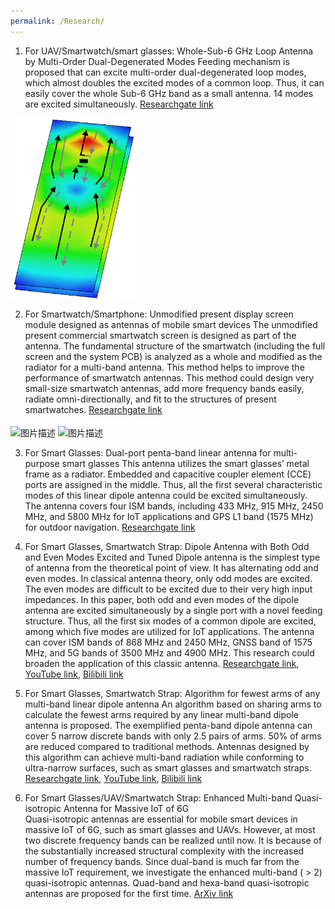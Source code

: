 ```yaml
---
permalink: /Research/
---
```


1.	For UAV/Smartwatch/smart glasses: Whole-Sub-6 GHz Loop Antenna by Multi-Order Dual-Degenerated Modes
Feeding mechanism is proposed that can excite multi-order dual-degenerated loop modes, which almost doubles the excited modes of a common loop. Thus, it can easily cover the whole Sub-6 GHz band as a small antenna. 14 modes are excited simultaneously. [Researchgate link](https://www.researchgate.net/publication/382275488_Whole-Sub-6_GHz_Loop_Antenna_by_Multi-Order_Dual-Degenerated_Modes)
 

<img src="Fig_research/test1.tif" width="200px" align="middle" alt="图片描述">



2.	For Smartwatch/Smartphone: Unmodified present display screen module designed as antennas of mobile smart devices 
The unmodified present commercial smartwatch screen is designed as part of the antenna. The fundamental structure of the smartwatch (including the full screen and the system PCB) is analyzed as a whole and modified as the radiator for a multi-band antenna. This method helps to improve the performance of smartwatch antennas. This method could design very small-size smartwatch antennas, add more frequency bands easily, radiate omni-directionally, and fit to the structures of present smartwatches. [Researchgate link](https://www.researchgate.net/publication/351795530_Design_of_Small_Multi-band_Full-screen_Smartwatch_Antenna_for_IoT_applications)

<img src="full screen smartwatch antenna schematic.png" width="200px" align="middle" alt="图片描述">
<img src="full screen smartwatch antenna Table.png" width="200px" align="middle" alt="图片描述">


   

3.	For Smart Glasses: Dual-port penta-band linear antenna for multi-purpose smart glasses 
This antenna utilizes the smart glasses’ metal frame as a radiator. Embedded and capacitive coupler element (CCE) ports are assigned in the middle. Thus, all the first several characteristic modes of this linear dipole antenna could be excited simultaneously. The antenna covers four ISM bands, including 433 MHz, 915 MHz, 2450 MHz, and 5800 MHz for IoT applications and GPS L1 band (1575 MHz) for outdoor navigation. [Researchgate link](https://www.researchgate.net/publication/342791148_Penta-band_Dual-fed_Smart_Glasses_IoT_Antenna)
 	 
 

4.	For Smart Glasses, Smartwatch Strap: Dipole Antenna with Both Odd and Even Modes Excited and Tuned
Dipole antenna is the simplest type of antenna from the theoretical point of view. It has alternating odd and even modes. In classical antenna theory, only odd modes are excited. The even modes are difficult to be excited due to their very high input impedances. In this paper, both odd and even modes of the dipole antenna are excited simultaneously by a single port with a novel feeding structure. Thus, all the first six modes of a common dipole are excited, among which five modes are utilized for IoT applications. The antenna can cover ISM bands of 868 MHz and 2450 MHz, GNSS band of 1575 MHz, and 5G bands of 3500 MHz and 4900 MHz. This research could broaden the application of this classic antenna. [Researchgate link](https://www.researchgate.net/publication/354621727_Dipole_Antenna_with_Both_Odd_and_Even_Modes_Excited_and_Tuned), [YouTube link](https://youtu.be/wILYaDRz79Y?si=ujPv6EjPBc2FepGk), [Bilibili link](https://www.bilibili.com/video/BV1NB4y1Q7WA/)
 
 	 

5.	For Smart Glasses, Smartwatch Strap: Algorithm for fewest arms of any multi-band linear dipole antenna 
An algorithm based on sharing arms to calculate the fewest arms required by any linear multi-band dipole antenna is proposed. The exemplified penta-band dipole antenna can cover 5 narrow discrete bands with only 2.5 pairs of arms. 50% of arms are reduced compared to traditional methods. Antennas designed by this algorithm can achieve multi-band radiation while conforming to ultra-narrow surfaces, such as smart glasses and smartwatch straps. [Researchgate link](https://www.researchgate.net/publication/357615453_Algorithm_for_Fewest_Arms_of_Multi-Band_Linear_Dipole_Antenna), [YouTube link](https://youtu.be/6-syNF-AnhI?si=azrHG1GjSxxGfrfw), [Bilibili link](https://www.bilibili.com/video/BV1ZV4y1M7NM/)

 

 	 

6.	For Smart Glasses/UAV/Smartwatch Strap: Enhanced Multi-band Quasi-isotropic Antenna for Massive IoT of 6G	
Quasi-isotropic antennas are essential for mobile smart devices in massive IoT of 6G, such as smart glasses and UAVs. However, at most two discrete frequency bands can be realized until now. It is because of the substantially increased structural complexity with the increased number of frequency bands. Since dual-band is much far from the massive IoT requirement, we investigate the enhanced multi-band ( > 2) quasi-isotropic antennas. Quad-band and hexa-band quasi-isotropic antennas are proposed for the first time. [ArXiv link](https://arxiv.org/abs/2401.05383)
 

